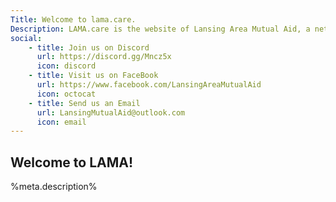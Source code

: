```yaml
---
Title: Welcome to lama.care.
Description: LAMA.care is the website of Lansing Area Mutual Aid, a network of neighbors helping neighbors throughout the Greater Lansing Area.
social:
    - title: Join us on Discord
      url: https://discord.gg/Mncz5x
      icon: discord
    - title: Visit us on FaceBook
      url: https://www.facebook.com/LansingAreaMutualAid
      icon: octocat
    - title: Send us an Email
      url: LansingMutualAid@outlook.com
      icon: email
---
```


## Welcome to LAMA!

%meta.description% <!-- replaced by the above Description meta header -->
